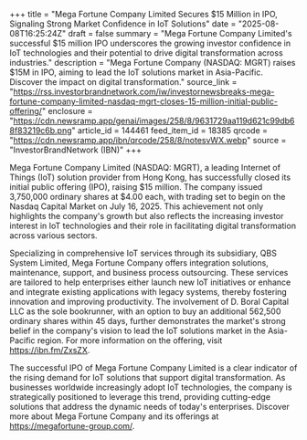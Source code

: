 +++
title = "Mega Fortune Company Limited Secures $15 Million in IPO, Signaling Strong Market Confidence in IoT Solutions"
date = "2025-08-08T16:25:24Z"
draft = false
summary = "Mega Fortune Company Limited's successful $15 million IPO underscores the growing investor confidence in IoT technologies and their potential to drive digital transformation across industries."
description = "Mega Fortune Company (NASDAQ: MGRT) raises $15M in IPO, aiming to lead the IoT solutions market in Asia-Pacific. Discover the impact on digital transformation."
source_link = "https://rss.investorbrandnetwork.com/iw/investornewsbreaks-mega-fortune-company-limited-nasdaq-mgrt-closes-15-million-initial-public-offering/"
enclosure = "https://cdn.newsramp.app/genai/images/258/8/9631729aa119d621c99db68f83219c6b.png"
article_id = 144461
feed_item_id = 18385
qrcode = "https://cdn.newsramp.app/ibn/qrcode/258/8/notesvWX.webp"
source = "InvestorBrandNetwork (IBN)"
+++

<p>Mega Fortune Company Limited (NASDAQ: MGRT), a leading Internet of Things (IoT) solution provider from Hong Kong, has successfully closed its initial public offering (IPO), raising $15 million. The company issued 3,750,000 ordinary shares at $4.00 each, with trading set to begin on the Nasdaq Capital Market on July 16, 2025. This achievement not only highlights the company's growth but also reflects the increasing investor interest in IoT technologies and their role in facilitating digital transformation across various sectors.</p><p>Specializing in comprehensive IoT services through its subsidiary, QBS System Limited, Mega Fortune Company offers integration solutions, maintenance, support, and business process outsourcing. These services are tailored to help enterprises either launch new IoT initiatives or enhance and integrate existing applications with legacy systems, thereby fostering innovation and improving productivity. The involvement of D. Boral Capital LLC as the sole bookrunner, with an option to buy an additional 562,500 ordinary shares within 45 days, further demonstrates the market's strong belief in the company's vision to lead the IoT solutions market in the Asia-Pacific region. For more information on the offering, visit <a href='https://ibn.fm/ZxsZX' rel='nofollow' target='_blank'>https://ibn.fm/ZxsZX</a>.</p><p>The successful IPO of Mega Fortune Company Limited is a clear indicator of the rising demand for IoT solutions that support digital transformation. As businesses worldwide increasingly adopt IoT technologies, the company is strategically positioned to leverage this trend, providing cutting-edge solutions that address the dynamic needs of today's enterprises. Discover more about Mega Fortune Company and its offerings at <a href='https://megafortune-group.com/' rel='nofollow' target='_blank'>https://megafortune-group.com/</a>.</p>